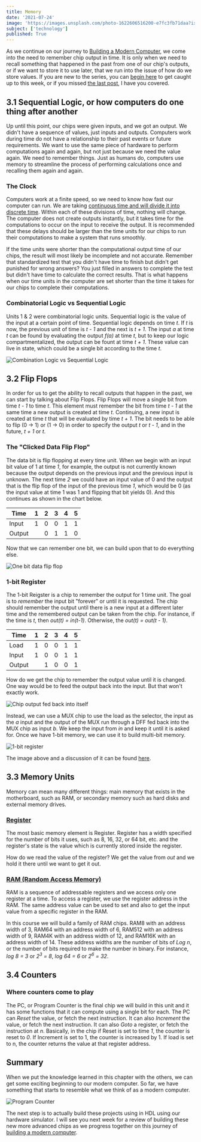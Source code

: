 ```yaml
---
title: Memory
date: '2021-07-24'
image: 'https://images.unsplash.com/photo-1622606516200-e7fc3fb71daa?ixid=MnwxMjA3fDB8MHxzZWFyY2h8Mzh8fHJhbXxlbnwwfHwwfHw%3D&ixlib=rb-1.2.1&auto=format&fit=crop&w=800&q=60'
subject: ['technology']
published: True
---
```


As we continue on our journey to [Building a Modern Computer](https://www.coursera.org/learn/build-a-computer), we come into the need to remember chip output in time. It is only when we need to recall something that happened in the past from one of our chip's outputs, or if we want to store it to use later, that we run into the issue of how do we store values. If you are new to the series, you can [begin here](/2021-05-11/) to get caught up to this week, or if you missed [the last post](/2021-06-29/), I have you covered.

## 3.1 Sequential Logic, or how computers do one thing after another

Up until this point, our chips were given inputs, and we got an output. We didn't have a sequence of values, just inputs and outputs. Computers work during time do not have a relationship to their past events or future requirements. We want to use the same piece of hardware to perform computations again and again, but not just because we need the value again. We need to remember things. Just as humans do, computers use memory to streamline the process of performing calculations once and recalling them again and again.

### The Clock

Computers work at a finite speed, so we need to know how fast our computer can run. We are taking [continuous time and will divide it into discrete time](https://en.wikipedia.org/wiki/Discrete_time_and_continuous_time). Within each of these divisions of time, nothing will change. The computer does not create outputs instantly, but it takes time for the computations to occur on the input to receive the output. It is recommended that these delays should be larger than the time units for our chips to run their computations to make a system that runs smoothly.

If the time units were shorter than the computational output time of our chips, the result will most likely be incomplete and not accurate. Remember that standardized test that you didn't have time to finish but didn't get punished for wrong answers? You just filled in answers to complete the test but didn't have time to calculate the correct results. That is what happens when our time units in the computer are set shorter than the time it takes for our chips to complete their computations.

### Combinatorial Logic vs Sequential Logic

Units 1 & 2 were combinatorial logic units. Sequential logic is the value of the input at a certain point of time. Sequential logic depends on time _t_. If _t_ is now, the previous unit of time is _t - 1_ and the next is _t + 1_. The input _a_ at time _t_ can be found by evaluating the output _f(a)_ at time _t_, but to keep our logic compartmentalized, the output can be fount at time _t + 1_. These value can live in state, which could be a single bit according to the time _t_.

![Combination Logic vs Sequential Logic](https://rb.gy/2rdjdo)

## 3.2 Flip Flops

In order for us to get the ability to recall outputs that happen in the past, we can start by talking about Flip Flops. Flip Flops will move a single bit from time _t - 1_ to time _t_. This element must remember the bit from time _t - 1_ at the same time a new output is created at time _t_. Continuing, a new input is created at time _t_ that will be evaluated by time _t + 1_. The bit needs to be able to flip (0 -> 1) or (1 -> 0) in order to specify the output _t_ or _t - 1_, and in the future, _t + 1_ or _t_.

### The "Clicked Data Flip Flop"

The data bit is flip flopping at every time unit. When we begin with an input bit value of 1 at time _1_, for example, the output is not currently known because the output depends on the previous input and the previous input is unknown. The next time _2_ we could have an input value of 0 and the output that is the flip flop of the input of the previous time _1_, which would be 0 (as the input value at time 1 was 1 and flipping that bit yields 0). And this continues as shown in the chart below.

| Time   | 1   | 2   | 3   | 4   | 5   |
| ------ | --- | --- | --- | --- | --- |
| Input  | 1   | 0   | 0   | 1   | 1   |
| Output |     | 0   | 1   | 1   | 0   |

Now that we can remember one bit, we can build upon that to do everything else.

![One bit data flip flop](https://s2.studylib.net/store/data/012643279_1-bca843c2e5768c041bc1019858396648.png)

### 1-bit Register

The 1-bit Reigster is a chip to remember the output for 1 time unit. The goal is to _remember_ the input bit "forever" or until it is requested. The chip should remember the output until there is a new input at a different later time and the remembered output can be taken from the chip. For instance, if the time is _t_, then _out(t) = in(t-1)_. Otherwise, the _out(t) = out(t - 1)_.

| Time   | 1   | 2   | 3   | 4   | 5   |
| ------ | --- | --- | --- | --- | --- |
| Load   | 1   | 0   | 0   | 1   | 1   |
| Input  | 1   | 0   | 0   | 1   | 1   |
| Output |     | 1   | 0   | 0   | 1   |

How do we get the chip to remember the output value until it is changed. One way would be to feed the output back into the input. But that won't exactly work.

![Chip output fed back into itself](https://rb.gy/yq39i8)

Instead, we can use a MUX chip to use the load as the selector, the input as the _a_ input and the output of the MUX run through a DFF fed back into the MUX chip as input _b_. We keep the input from _in_ and keep it until it is asked for. Once we have 1-bit memory, we can use it to build multi-bit memory.

![1-bit register](https://i.stack.imgur.com/XjmZNm.png)

The image above and a discussion of it can be found [here](https://cs.stackexchange.com/questions/74000/1-bit-register-with-data-flip-flop-doesnt-store-bit).

## 3.3 Memory Units

Memory can mean many different things: main memory that exists in the motherboard, such as RAM, or secondary memory such as hard disks and external memory drives.

### [Register](https://rb.gy/28xmut)

The most basic memory element is Register. Register has a width specified for the number of bits it uses, such as 8, 16, 32, or 64 bit, etc. and the register's state is the value which is currently stored inside the register.

How do we read the value of the register? We get the value from _out_ and we hold it there until we want to get it out.

### [RAM (Random Access Memory)](https://en.wikipedia.org/wiki/Random-access_memory)

RAM is a sequence of addressable registers and we access only one register at a time. To access a register, we use the register address in the RAM. The same address value can be used to set and also to get the input value from a specific register in the RAM.

In this course we will build a family of RAM chips. RAM8 with an address width of 3, RAM64 with an address width of 6, RAM512 with an address width of 9, RAM4K with an address width of 12, and RAM16K with an address width of 14. These address widths are the number of bits of _Log n_, or the number of bits required to make the number in binary. For instance, _log 8 = 3_ or _2<sup>3</sup> = 8_, _log 64 = 6_ or _2<sup>6</sup> = 32_.

## 3.4 Counters

### Where counters come to play

The PC, or Program Counter is the final chip we will build in this unit and it has some functions that it can compute using a single bit for each. The PC can _Reset_ the value, or fetch the next instruction. It can also _Increment_ the value, or fetch the next instruction. It can also _Goto_ a register, or fetch the instruction at _n_. Basically, in the chip if Reset is set to time _1_, the counter is reset to _0_. If Increment is set to 1, the counter is increased by 1. If load is set to n, the counter returns the value at that register address.

## Summary

When we put the knowledge learned in this chapter with the others, we can get some exciting beginning to our modern computer. So far, we have something that starts to resemble what we think of as a modern computer.

![Program Counter](https://o.quizlet.com/ULSGrqMvxETFOsO4hCns-g_b.png)

The next step is to actually build these projects using in HDL using our hardware simulator. I will see you next week for a review of building these new more advanced chips as we progress together on this journey of [building a modern computer](https://www.coursera.org/learn/build-a-computer).
